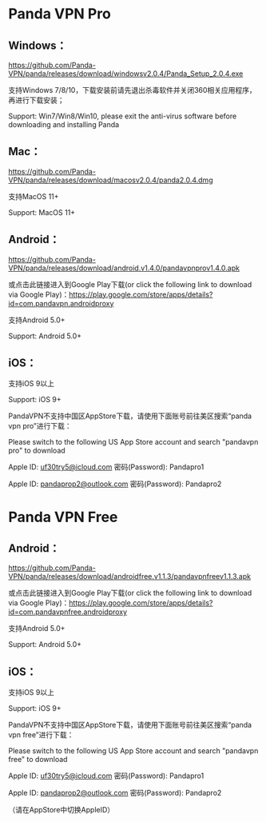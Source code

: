 # Panda VPN Pro

## Windows：

https://github.com/Panda-VPN/panda/releases/download/windowsv2.0.4/Panda_Setup_2.0.4.exe
 
支持Windows 7/8/10，下载安装前请先退出杀毒软件并关闭360相关应用程序，再进行下载安装；

Support: Win7/Win8/Win10, please exit the anti-virus software before downloading and installing Panda

## Mac：

https://github.com/Panda-VPN/panda/releases/download/macosv2.0.4/panda2.0.4.dmg

支持MacOS 11+

Support: MacOS 11+

## Android：

https://github.com/Panda-VPN/panda/releases/download/android.v1.4.0/pandavpnprov1.4.0.apk

或点击此链接进入到Google Play下载(or click the following link to download via Google Play)：https://play.google.com/store/apps/details?id=com.pandavpn.androidproxy

支持Android 5.0+

Support: Android 5.0+

## iOS：

支持iOS 9以上

Support: iOS 9+

PandaVPN不支持中国区AppStore下载，请使用下面账号前往美区搜索“panda vpn pro”进行下载：

Please switch to the following US App Store account and search "pandavpn pro" to download

Apple ID: uf30try5@icloud.com    密码(Password): Pandapro1

Apple ID: pandaprop2@outlook.com 密码(Password): Pandapro2

# Panda VPN Free

## Android：

https://github.com/Panda-VPN/panda/releases/download/androidfree.v1.1.3/pandavpnfreev1.1.3.apk

或点击此链接进入到Google Play下载(or click the following link to download via Google Play)：https://play.google.com/store/apps/details?id=com.pandavpnfree.androidproxy

支持Android 5.0+

Support: Android 5.0+

## iOS：

支持iOS 9以上

Support: iOS 9+

PandaVPN不支持中国区AppStore下载，请使用下面账号前往美区搜索“panda vpn free”进行下载：

Please switch to the following US App Store account and search "pandavpn free" to download

Apple ID: uf30try5@icloud.com    密码(Password): Pandapro1

Apple ID: pandaprop2@outlook.com 密码(Password): Pandapro2

（请在AppStore中切换AppleID）
